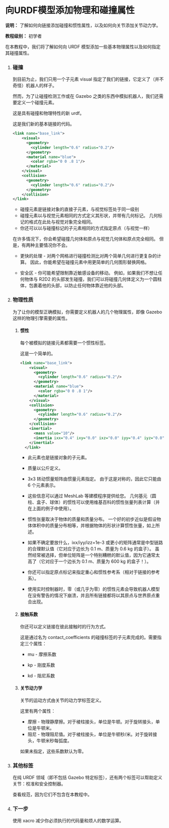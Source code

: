 # 向URDF模型添加物理和碰撞属性

**说明：** 了解如何向链接添加碰撞和惯性属性，以及如何向关节添加关节动力学。

**教程级别：** 初学者



在本教程中，我们将了解如何向 URDF 模型添加一些基本物理属性以及如何指定其碰撞属性。


1. ### 碰撞

    到目前为止，我们只用一个子元素 visual 指定了我们的链接，它定义了（并不奇怪）机器人的样子。

    然而，为了让碰撞检测工作或在 Gazebo 之类的东西中模拟机器人，我们还需要定义一个碰撞元素。

    这是具有碰撞和物理特性的新 urdf。

    这是我们新的基本链接的代码。

    ```xml
    <link name="base_link">
        <visual>
          <geometry>
            <cylinder length="0.6" radius="0.2"/>
          </geometry>
          <material name="blue">
            <color rgba="0 0 .8 1"/>
          </material>
        </visual>
        <collision>
          <geometry>
            <cylinder length="0.6" radius="0.2"/>
          </geometry>
        </collision>
    </link>
    ```

    - 碰撞元素是链接对象的直接子元素，与视觉标签处于同一级别
    - 碰撞元素以与视觉元素相同的方式定义其形状，并带有几何标记。
        几何标记的格式在此处与视觉对象完全相同。
    - 你还可以以与碰撞标记的子元素相同的方式指定原点（与视觉一样）

    在许多情况下，你会希望碰撞几何体和原点与视觉几何体和原点完全相同。
    但是，有两种主要情况你不会。

    - 更快的处理 - 对两个网格进行碰撞检测比对两个简单几何进行更复杂的计算。
        因此，你能希望在碰撞元素中用更简单的几何图形替换网格。

    - 安全区 - 你可能希望限制靠近敏感设备的移动。
        例如，如果我们不想让任何物体与 R2D2 的头部发生碰撞，我们可以将碰撞几何体定义为一个圆柱体，包裹着他的头部，以防止任何物体靠近他的头部。
        
        

2. ### 物理性质

    为了让你的模型正确模拟，你需要定义机器人的几个物理属性，即像 Gazebo 这样的物理引擎需要的属性。

    1. #### 惯性

        每个被模拟的链接元素都需要一个惯性标签。
        
        这是一个简单的。
        
        ```xml
        <link name="base_link">
            <visual>
              <geometry>
                <cylinder length="0.6" radius="0.2"/>
              </geometry>
              <material name="blue">
                <color rgba="0 0 .8 1"/>
              </material>
            </visual>
            <collision>
              <geometry>
                <cylinder length="0.6" radius="0.2"/>
              </geometry>
            </collision>
            <inertial>
              <mass value="10"/>
              <inertia ixx="0.4" ixy="0.0" ixz="0.0" iyy="0.4" iyz="0.0" izz="0.2"/>
            </inertial>
          </link>
        ```
        
        - 此元素也是链接对象的子元素。
        - 质量以公斤定义。
        - 3x3 转动惯量矩阵由惯量元素指定。
            由于这是对称的，因此它只能由 6 个元素表示。
            
            
        - 这些信息可以通过 MeshLab 等建模程序提供给您。
            几何基元（圆柱、盒子、球体）的惯性可以使用维基百科的惯性张量列表计算（并在上面的例子中使用）。
        - 惯性张量取决于物体的质量和质量分布。
            一个好的初步近似是假设物体体积中的质量分布相等，并根据物体的形状计算惯性张量，如上所述。
        - 如果不确定要放什么，ixx/iyy/izz=1e-3 或更小的矩阵通常是中型链路的合理默认值（它对应于边长为 0.1 m、质量为 0.6 kg 的盒子）。
            虽然经常被选择，但单位矩阵是一个特别糟糕的默认值，因为它通常太高了（它对应于一个边长为 0.1 m、质量为 600 kg 的盒子！）。
        - 你还可以指定原点标记来指定重心和惯性参考系（相对于链接的参考系）。
        - 使用实时控制器时，零（或几乎为零）的惯性元素会导致机器人模型在没有警告的情况下崩溃，并且所有链接都将以其原点与世界原点重合出现。



    2. #### 接触系数

        你还可以定义链接在彼此接触时的行为方式。
        
        这是通过名为 contact_coefficients 的碰撞标签的子元素完成的。需要指定三个属性：

          - mu - 摩擦系数

          - kp - 刚度系数

          - kd - 阻尼系数

    3. #### 关节动力学

        关节的运动方式由关节的动力学标签定义。
        
        这里有两个属性：

          - 摩擦 - 物理静摩擦。对于棱柱接头，单位是牛顿。对于旋转接头，单位是牛顿米。
          - 阻尼 - 物理阻尼值。对于棱柱接头，单位是牛顿秒/米。对于旋转接头，牛顿米秒每弧度。

        如果未指定，这些系数默认为零。



3. ### 其他标签

    在纯 URDF 领域（即不包括 Gazebo 特定标签），还有两个标签可以帮助定义关节：校准和安全控制器。
    
    查看规范，因为它们不包含在本教程中。



4. ### 下一步

    使用 xacro 减少你必须执行的代码量和烦人的数学运算。
